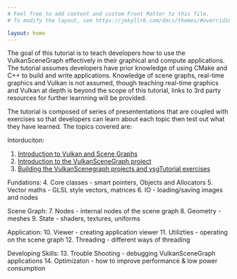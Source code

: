 ```yaml
---
# Feel free to add content and custom Front Matter to this file.
# To modify the layout, see https://jekyllrb.com/docs/themes/#overriding-theme-defaults

layout: home
---
```


The goal of this tutorial is to teach developers how to use the VulkanSceneGraph effectively in their graphical and compute applications. The tutorial assumes developers have prior knowledge of using CMake and C++ to build and write applications.  Knowledge of scene graphs, real-time graphics and Vulkan is not assumed, though teaching real-time graphics and Vulkan at depth is beyond the scope of this tutorial, links to 3rd party resources for further learnning will be provided.

The tutorial is composed of series of presententations that are coupled with exercises so that developers can learn about each topic then test out what they have learned. The topics covered are:

Intorduciton:
1. [Introduction to Vulkan and Scene Graphs](introduction/VulkanAndSceneGraphs.md)
2. [Introduction to the VulkanSceneGraph project](introduction/VulkanSceneGraphProject.md)
3. [Building the VulkanScenegraph projects and vsgTutorial exercises](introduction/BuildingVulkanSceneGraph.md)

Fundations:
4. Core classes - smart pointers, Objects and Allocators
5. Vector maths - GLSL style vectors, matrices
6. IO - loading/saving images and nodes

Scene Graph:
7. Nodes - internal nodes of the scene graph
8. Geometry - meshes
9. State - shaders, textures, uniforms

Application:
10. Viewer - creating application viewer
11. Utilizties - operating on the scene graph
12. Threading - different ways of threading

Developing Skills:
13. Trouble Shooting - debugging VulkanSceneGraph applications
14. Optimizaton - how to improve performance & low power consumption
